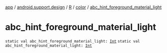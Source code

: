 [app](../../../index.md) / [android.support.design](../../index.md) / [R](../index.md) / [color](index.md) / [abc_hint_foreground_material_light](./abc_hint_foreground_material_light.md)

# abc_hint_foreground_material_light

`static val abc_hint_foreground_material_light: `[`Int`](https://kotlinlang.org/api/latest/jvm/stdlib/kotlin/-int/index.html)
`static val abc_hint_foreground_material_light: `[`Int`](https://kotlinlang.org/api/latest/jvm/stdlib/kotlin/-int/index.html)